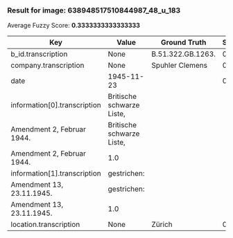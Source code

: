 ### Result for image: 638948517510844987_48_u_183
Average Fuzzy Score: **0.3333333333333333**
<small>

| Key | Value | Ground Truth | Score |
| --- | --- | --- | --- |
| b_id.transcription | None | B.51.322.GB.1263. | 0.0 |
| company.transcription | None | Spuhler Clemens | 0.0 |
| date | 1945-11-23 |  | 0.0 |
| information[0].transcription | Britische schwarze Liste,
Amendment 2, Februar 1944. | Britische schwarze Liste,
Amendment 2, Februar 1944. | 1.0 |
| information[1].transcription | gestrichen:
Amendment 13, 23.11.1945. | gestrichen:
Amendment 13, 23.11.1945. | 1.0 |
| location.transcription | None | Zürich | 0.0 |

</small>
